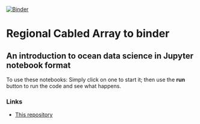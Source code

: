 [![Binder](http://mybinder.org/badge.svg)](http://mybinder.org/v2/gh/cormorack/rca2binder/master)


# Regional Cabled Array to binder
## An introduction to ocean data science in Jupyter notebook format

To use these notebooks: Simply click on one to start it; then use the **run** button to run the code and see what happens.

### Links

- [This repository](https://github.com/cormorack/rca2binder)





